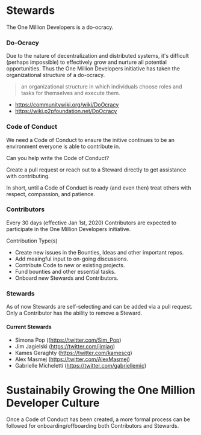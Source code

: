 # Stewards

The One Million Developers is a do-ocracy.

### Do-Ocracy

Due to the nature of decentralization and distributed systems, it's difficult (perhaps impossible) to effectively grow and nurture all potential opportunities. Thus the One Million Developers initiative has taken the organizational structure of a do-ocracy.

> an organizational structure in which individuals choose roles and tasks for themselves and execute them.

- https://communitywiki.org/wiki/DoOcracy
- https://wiki.p2pfoundation.net/DoOcracy

### Code of Conduct

We need a Code of Conduct to ensure the initive continues to be an environment everyone is able to contribute in.

Can you help write the Code of Conduct?

Create a pull request or reach out to a Steward directly to get assistance with contributing.

In short, until a Code of Conduct is ready (and even then) treat others with respect, compassion, and patience.

### Contributors

Every 30 days (effective Jan 1st, 2020) Contributors are expected to participate in the One Million Developers initiative.

Contribution Type(s)

- Create new issues in the Bounties, Ideas and other important repos.
- Add meaingful input to on-going discussions.
- Contribute Code to new or existing projects.
- Fund bounties and other essential tasks.
- Onboard new Stewards and Contributors.

### Stewards

As of now Stewards are self-selecting and can be added via a pull request. Only a Contributor has the ability to remove a Steward.

#### Current Stewards

- Simona Pop ((https://twitter.com/Sim_Pop)
- Jim Jagielski (https://twitter.com/jimjag)
- Kames Geraghty (https://twitter.com/kamescg)
- Alex Masmej (https://twitter.com/AlexMasmej)
- Gabrielle Micheletti (https://twitter.com/gabriellemic)

# Sustainabily Growing the One Million Developer Culture

Once a Code of Conduct has been created, a more formal process can be followed for onboarding/offboarding both Contributors and Stewards.
